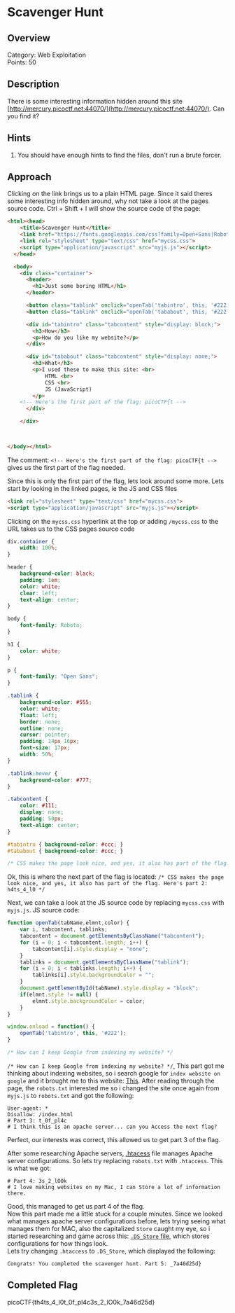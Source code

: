 # Scavenger Hunt

## Overview

Category: Web Exploitation<br/> 
Points: 50

## Description

There is some interesting information hidden around this site [http://mercury.picoctf.net:44070/](http://mercury.picoctf.net:44070/). Can you find it?

## Hints

1. You should have enough hints to find the files, don't run a brute forcer.

## Approach

Clicking on the link brings us to a plain HTML page. Since it said theres some interesting info hidden around, why not take a look at the pages source code. Ctrl + Shift + I will show the source code of the page:

```html
<html><head>
    <title>Scavenger Hunt</title>
    <link href="https://fonts.googleapis.com/css?family=Open+Sans|Roboto" rel="stylesheet">
    <link rel="stylesheet" type="text/css" href="mycss.css">
    <script type="application/javascript" src="myjs.js"></script>
  </head>

  <body>
    <div class="container">
      <header>
        <h1>Just some boring HTML</h1>
      </header>

      <button class="tablink" onclick="openTab('tabintro', this, '#222')" id="defaultOpen" style="background-color: rgb(34, 34, 34);">How</button>
      <button class="tablink" onclick="openTab('tababout', this, '#222')" style="">What</button>

      <div id="tabintro" class="tabcontent" style="display: block;">
        <h3>How</h3>
        <p>How do you like my website?</p>
      </div>

      <div id="tababout" class="tabcontent" style="display: none;">
        <h3>What</h3>
        <p>I used these to make this site: <br>
            HTML <br>
            CSS <br>
            JS (JavaScript)
        </p>
    <!-- Here's the first part of the flag: picoCTF{t -->
      </div>

    </div>

  

</body></html>
```

The comment: `<!-- Here's the first part of the flag: picoCTF{t -->` gives us the first part of the flag needed.

Since this is only the first part of the flag, lets look around some more. Lets start by looking in the linked pages, ie the JS and CSS files

```html
<link rel="stylesheet" type="text/css" href="mycss.css">
<script type="application/javascript" src="myjs.js"></script>
```

Clicking on the `mycss.css` hyperlink at the top or adding `/mycss.css` to the URL takes us to the CSS pages source code

```css
div.container {
    width: 100%;
}

header {
    background-color: black;
    padding: 1em;
    color: white;
    clear: left;
    text-align: center;
}

body {
    font-family: Roboto;
}

h1 {
    color: white;
}

p {
    font-family: "Open Sans";
}

.tablink {
    background-color: #555;
    color: white;
    float: left;
    border: none;
    outline: none;
    cursor: pointer;
    padding: 14px 16px;
    font-size: 17px;
    width: 50%;
}

.tablink:hover {
    background-color: #777;
}

.tabcontent {
    color: #111;
    display: none;
    padding: 50px;
    text-align: center;
}

#tabintro { background-color: #ccc; }
#tababout { background-color: #ccc; }

/* CSS makes the page look nice, and yes, it also has part of the flag. Here's part 2: h4ts_4_l0 */
```

Ok, this is where the next part of the flag is located:  `/* CSS makes the page look nice, and yes, it also has part of the flag. Here's part 2: h4ts_4_l0 */`

Next, we can take a look at the JS source code by replacing `mycss.css` with `myjs.js`. JS source code:

```js
function openTab(tabName,elmnt,color) {
    var i, tabcontent, tablinks;
    tabcontent = document.getElementsByClassName("tabcontent");
    for (i = 0; i < tabcontent.length; i++) {
        tabcontent[i].style.display = "none";
    }
    tablinks = document.getElementsByClassName("tablink");
    for (i = 0; i < tablinks.length; i++) {
        tablinks[i].style.backgroundColor = "";
    }
    document.getElementById(tabName).style.display = "block";
    if(elmnt.style != null) {
        elmnt.style.backgroundColor = color;
    }
}

window.onload = function() {
    openTab('tabintro', this, '#222');
}

/* How can I keep Google from indexing my website? */
```

`/* How can I keep Google from indexing my website? */`, This part got me thinking about indexing websites, so i search google for `index website on google` and it brought me to this website: [This](https://www.google.com/search/howsearchworks/crawling-indexing/). <bt>
After reading through the page, the `robots.txt` interested me so i changed the site once again from `myjs.js` to `robots.txt` and got the following:

```text
User-agent: *
Disallow: /index.html
# Part 3: t_0f_pl4c
# I think this is an apache server... can you Access the next flag?
```

Perfect, our interests was correct, this allowed us to get part 3 of the flag.

After some researching Apache servers, [.htacess](https://phoenixnap.com/kbhow-to-set-up-enable-htaccess-apache) file manages Apache server configurations. So lets try replacing `robots.txt` with `.htaccess`. This is what we got:

```text
# Part 4: 3s_2_lO0k
# I love making websites on my Mac, I can Store a lot of information there.
```
Good, this managed to get us part 4 of the flag. <br>
Now this part made me a little stuck for a couple minutes. Since we looked what manages apache server configurations before, lets trying seeing what manages them for MAC, also the capitalized `Store` caught my eye, so i started researching and game across this: [`.DS_Store` file](https://en.wikipedia.org/wiki/.DS_Store), which stores configurations for how things look. <br>
Lets try changing `.htaccess` to `.DS_Store`, which displayed the following:

```text
Congrats! You completed the scavenger hunt. Part 5: _7a46d25d}
```

## Completed Flag

picoCTF{th4ts_4_l0t_0f_pl4c3s_2_lO0k_7a46d25d}
